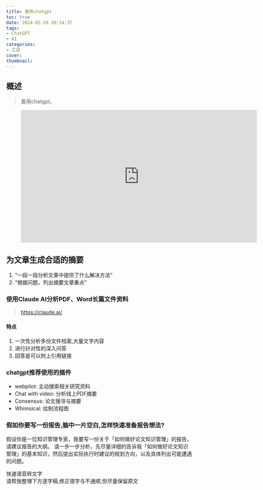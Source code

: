 ```yaml
---
title: 善用chatgpt
toc: true
date: 2024-02-29 20:14:37
tags:
- ChatGPT
- AI
categories:
- 工具
cover:
thumbnail:
---
```


## 概述

> 善用chatgpt。 

<!--more-->

<figure width="1097"  height="617" class="image is-16by9">
  <iframe class="has-ratio" width="640" height="360" src="https://www.youtube.com/embed/iBWJ5rJ_a6I" frameborder="0" allowfullscreen></iframe>
</figure>  

## 为文章生成合适的摘要   
1. “一段一段分析文章中提供了什么解决方法”
2. “根据问题，列出摘要文章重点”

### 使用Claude AI分析PDF、Word长篇文件资料  
>https://claude.ai/
#### 特点  
1. 一次性分析多份文件档案,大量文字内容  
2. 进行针对性的深入问答  
3. 回答是可以附上引用链接  

### chatgpt推荐使用的插件  
- webpilot: 主动搜索相关研究资料
- Chat with video: 分析线上PDF摘要  
- Consensus: 论文搜寻与摘要
- Whimsical: 绘制流程图  

### 假如你要写一份报告,脑中一片空白,怎样快速准备报告想法?

假设你是一位知识管理专家，我要写一份关于「如何做好论文知识管理」的报告，请建议报告的大纲。 请一步一步分析，先尽量详细的告诉我「如何做好论文知识管理」的基本知识，然后提出实际执行时建议的规划方向，以及具体列出可能遭遇的问题。

快速语音转文字  
请帮我整理下方逐字稿,修正错字与不通顺,但尽量保留原文